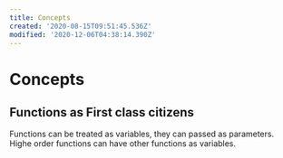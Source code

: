 ```yaml
---
title: Concepts
created: '2020-08-15T09:51:45.536Z'
modified: '2020-12-06T04:38:14.390Z'
---
```


# Concepts

## Functions as First class citizens

Functions can be treated as variables, they can passed as parameters. Highe order functions can have other functions as variables.





